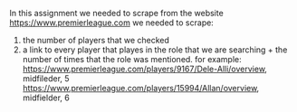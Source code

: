 In this assignment we needed to scrape from the website https://www.premierleague.com
we needed to scrape:
1. the number of players that we checked
2. a link to every player that playes in the role that we are searching + the number of times that the role was mentioned.
for example: https://www.premierleague.com/players/9167/Dele-Alli/overview, midfileder, 5
             https://www.premierleague.com/players/15994/Allan/overview, midfielder, 6
